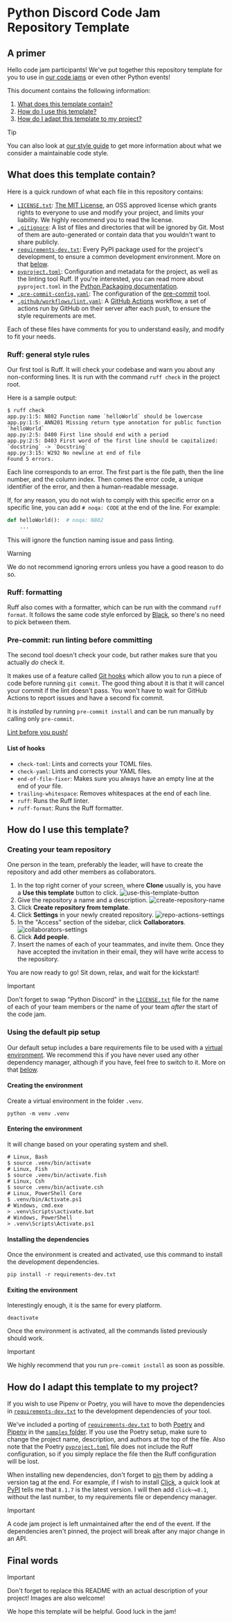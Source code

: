 # Python Discord Code Jam Repository Template

## A primer

Hello code jam participants! We've put together this repository template for you to use in [our code jams](https://pythondiscord.com/events/) or even other Python events!
 
This document contains the following information:

1. [What does this template contain?](#what-does-this-template-contain)
2. [How do I use this template?](#how-do-i-use-this-template)
3. [How do I adapt this template to my project?](#how-do-i-adapt-this-template-to-my-project)

> [!TIP]
> You can also look at [our style guide](https://pythondiscord.com/events/code-jams/code-style-guide/) to get more information about what we consider a maintainable code style.

## What does this template contain?

Here is a quick rundown of what each file in this repository contains:

- [`LICENSE.txt`](LICENSE.txt): [The MIT License](https://opensource.org/licenses/MIT), an OSS approved license which grants rights to everyone to use and modify your project, and limits your liability. We highly recommend you to read the license.
- [`.gitignore`](.gitignore): A list of files and directories that will be ignored by Git. Most of them are auto-generated or contain data that you wouldn't want to share publicly.
- [`requirements-dev.txt`](requirements-dev.txt): Every PyPI package used for the project's development, to ensure a common development environment. More on that [below](#using-the-default-pip-setup).
- [`pyproject.toml`](pyproject.toml): Configuration and metadata for the project, as well as the linting tool Ruff. If you're interested, you can read more about `pyproject.toml` in the [Python Packaging documentation](https://packaging.python.org/en/latest/guides/writing-pyproject-toml/).
- [`.pre-commit-config.yaml`](.pre-commit-config.yaml): The configuration of the [pre-commit](https://pre-commit.com/) tool.
- [`.github/workflows/lint.yaml`](.github/workflows/lint.yaml): A [GitHub Actions](https://github.com/features/actions) workflow, a set of actions run by GitHub on their server after each push, to ensure the style requirements are met.

Each of these files have comments for you to understand easily, and modify to fit your needs.

### Ruff: general style rules

Our first tool is Ruff. It will check your codebase and warn you about any non-conforming lines.
It is run with the command `ruff check` in the project root.

Here is a sample output:

```shell
$ ruff check
app.py:1:5: N802 Function name `helloWorld` should be lowercase
app.py:1:5: ANN201 Missing return type annotation for public function `helloWorld`
app.py:2:5: D400 First line should end with a period
app.py:2:5: D403 First word of the first line should be capitalized: `docstring` -> `Docstring`
app.py:3:15: W292 No newline at end of file
Found 5 errors.
```

Each line corresponds to an error. The first part is the file path, then the line number, and the column index.
Then comes the error code, a unique identifier of the error, and then a human-readable message.

If, for any reason, you do not wish to comply with this specific error on a specific line, you can add `# noqa: CODE` at the end of the line.
For example:

```python
def helloWorld():  # noqa: N802
    ...

```

This will ignore the function naming issue and pass linting.

> [!WARNING]
> We do not recommend ignoring errors unless you have a good reason to do so.

### Ruff: formatting

Ruff also comes with a formatter, which can be run with the command `ruff format`.
It follows the same code style enforced by [Black](https://black.readthedocs.io/en/stable/index.html), so there's no need to pick between them.

### Pre-commit: run linting before committing

The second tool doesn't check your code, but rather makes sure that you actually *do* check it.

It makes use of a feature called [Git hooks](https://git-scm.com/book/en/v2/Customizing-Git-Git-Hooks) which allow you to run a piece of code before running `git commit`.
The good thing about it is that it will cancel your commit if the lint doesn't pass. You won't have to wait for GitHub Actions to report issues and have a second fix commit.

It is *installed* by running `pre-commit install` and can be run manually by calling only `pre-commit`.

[Lint before you push!](https://soundcloud.com/lemonsaurusrex/lint-before-you-push)

#### List of hooks

- `check-toml`: Lints and corrects your TOML files.
- `check-yaml`: Lints and corrects your YAML files.
- `end-of-file-fixer`: Makes sure you always have an empty line at the end of your file.
- `trailing-whitespace`: Removes whitespaces at the end of each line.
- `ruff`: Runs the Ruff linter.
- `ruff-format`: Runs the Ruff formatter.

## How do I use this template?

### Creating your team repository

One person in the team, preferably the leader, will have to create the repository and add other members as collaborators.

1. In the top right corner of your screen, where **Clone** usually is, you have a **Use this template** button to click.
   ![use-this-template-button](https://docs.github.com/assets/images/help/repository/use-this-template-button.png)
2. Give the repository a name and a description.
   ![create-repository-name](https://docs.github.com/assets/images/help/repository/create-repository-name.png)
3. Click **Create repository from template**.
4. Click **Settings** in your newly created repository.
   ![repo-actions-settings](https://docs.github.com/assets/images/help/repository/repo-actions-settings.png)
5. In the "Access" section of the sidebar, click **Collaborators**.
   ![collaborators-settings](https://github.com/python-discord/code-jam-template/assets/63936253/c150110e-d1b5-4e4d-93e0-0a2cf1de352b)
6. Click **Add people**.
7. Insert the names of each of your teammates, and invite them. Once they have accepted the invitation in their email, they will have write access to the repository.

You are now ready to go! Sit down, relax, and wait for the kickstart!

> [!IMPORTANT]
> Don't forget to swap "Python Discord" in the [`LICENSE.txt`](LICENSE.txt) file for the name of each of your team members or the name of your team *after* the start of the code jam.

### Using the default pip setup

Our default setup includes a bare requirements file to be used with a [virtual environment](https://docs.python.org/3/library/venv.html).
We recommend this if you have never used any other dependency manager, although if you have, feel free to switch to it. More on that [below](#how-do-i-adapt-this-template-to-my-project).

#### Creating the environment

Create a virtual environment in the folder `.venv`.

```shell
python -m venv .venv
```

#### Entering the environment

It will change based on your operating system and shell.

```shell
# Linux, Bash
$ source .venv/bin/activate
# Linux, Fish
$ source .venv/bin/activate.fish
# Linux, Csh
$ source .venv/bin/activate.csh
# Linux, PowerShell Core
$ .venv/bin/Activate.ps1
# Windows, cmd.exe
> .venv\Scripts\activate.bat
# Windows, PowerShell
> .venv\Scripts\Activate.ps1
```

#### Installing the dependencies

Once the environment is created and activated, use this command to install the development dependencies.

```shell
pip install -r requirements-dev.txt
```

#### Exiting the environment

Interestingly enough, it is the same for every platform.

```shell
deactivate
```

Once the environment is activated, all the commands listed previously should work.

> [!IMPORTANT]
> We highly recommend that you run `pre-commit install` as soon as possible.

## How do I adapt this template to my project?

If you wish to use Pipenv or Poetry, you will have to move the dependencies in [`requirements-dev.txt`](requirements-dev.txt) to the development dependencies of your tool.

We've included a porting of [`requirements-dev.txt`](requirements-dev.txt) to both [Poetry](samples/pyproject.toml) and [Pipenv](samples/Pipfile) in the [`samples` folder](samples).
If you use the Poetry setup, make sure to change the project name, description, and authors at the top of the file.
Also note that the Poetry [`pyproject.toml`](samples/pyproject.toml) file does not include the Ruff configuration, so if you simply replace the file then the Ruff configuration will be lost.

When installing new dependencies, don't forget to [pin](https://pip.pypa.io/en/stable/topics/repeatable-installs/#pinning-the-package-versions) them by adding a version tag at the end.
For example, if I wish to install [Click](https://click.palletsprojects.com/en/8.1.x/), a quick look at [PyPI](https://pypi.org/project/click/) tells me that `8.1.7` is the latest version.
I will then add `click~=8.1`, without the last number, to my requirements file or dependency manager.

> [!IMPORTANT]
> A code jam project is left unmaintained after the end of the event. If the dependencies aren't pinned, the project will break after any major change in an API.

## Final words

> [!IMPORTANT]
> Don't forget to replace this README with an actual description of your project! Images are also welcome!

We hope this template will be helpful. Good luck in the jam!